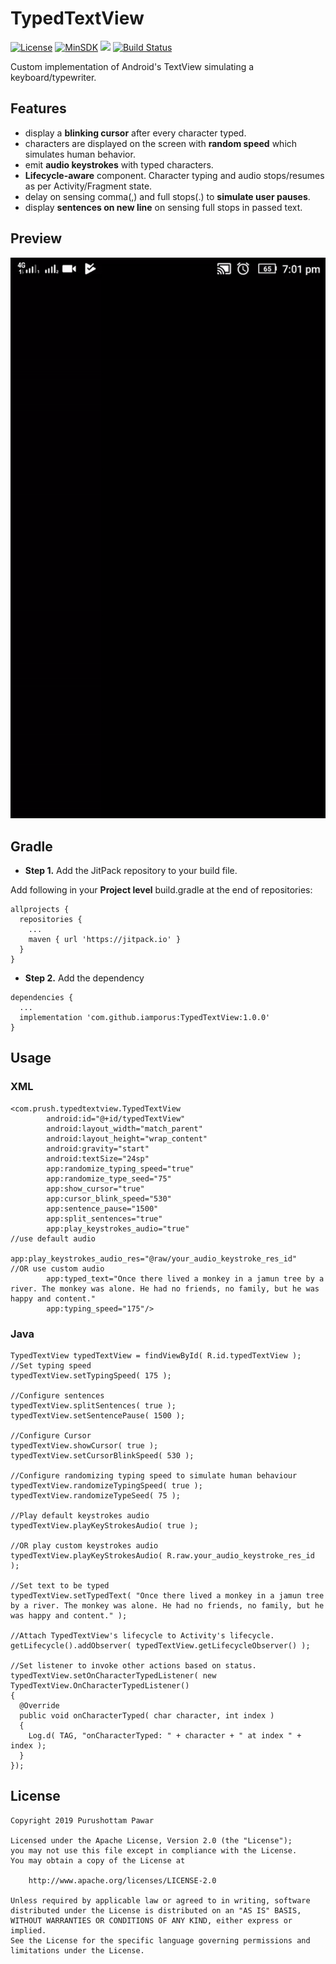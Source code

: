 # TypedTextView
[![License](https://img.shields.io/badge/License%20-Apache%202-337ab7.svg)](https://www.apache.org/licenses/LICENSE-2.0)
[![MinSDK](https://img.shields.io/badge/API-15%2B-brightgreen.svg?style=flat)](https://android-arsenal.com/api?level=15)
[![](https://jitpack.io/v/iamporus/TypedTextView.svg)](https://jitpack.io/#iamporus/TypedTextView)
[![Build Status](https://travis-ci.com/iamporus/TypedTextView.svg?branch=master)](https://travis-ci.com/iamporus/TypedTextView)

Custom implementation of Android's TextView simulating a keyboard/typewriter.

## Features
* display a **blinking cursor** after every character typed.
* characters are displayed on the screen with **random speed** which simulates human behavior.
* emit **audio keystrokes** with typed characters.
* **Lifecycle-aware** component. Character typing and audio stops/resumes as per Activity/Fragment state.
* delay on sensing comma(,) and full stops(.) to **simulate user pauses**.
* display **sentences on new line** on sensing full stops in passed text.



## Preview
![](demo.gif)

## Gradle
* **Step 1.** Add the JitPack repository to your build file.

Add following in your **Project level** build.gradle at the end of repositories:
```
allprojects {
  repositories {
    ...
    maven { url 'https://jitpack.io' }
  }
}
```
* **Step 2.** Add the dependency
```
dependencies {
  ...
  implementation 'com.github.iamporus:TypedTextView:1.0.0'
}
```

## Usage

### XML
```
<com.prush.typedtextview.TypedTextView
        android:id="@+id/typedTextView"
        android:layout_width="match_parent"
        android:layout_height="wrap_content"
        android:gravity="start"
        android:textSize="24sp"
        app:randomize_typing_speed="true"
        app:randomize_type_seed="75"
        app:show_cursor="true"
        app:cursor_blink_speed="530"
        app:sentence_pause="1500"
        app:split_sentences="true"
        app:play_keystrokes_audio="true"                                   //use default audio 
        app:play_keystrokes_audio_res="@raw/your_audio_keystroke_res_id"   //OR use custom audio
        app:typed_text="Once there lived a monkey in a jamun tree by a river. The monkey was alone. He had no friends, no family, but he was happy and content."
        app:typing_speed="175"/>
```

### Java

```
TypedTextView typedTextView = findViewById( R.id.typedTextView );
//Set typing speed
typedTextView.setTypingSpeed( 175 );

//Configure sentences
typedTextView.splitSentences( true );
typedTextView.setSentencePause( 1500 );

//Configure Cursor
typedTextView.showCursor( true );
typedTextView.setCursorBlinkSpeed( 530 );

//Configure randomizing typing speed to simulate human behaviour
typedTextView.randomizeTypingSpeed( true );
typedTextView.randomizeTypeSeed( 75 );

//Play default keystrokes audio
typedTextView.playKeyStrokesAudio( true );
        
//OR play custom keystrokes audio
typedTextView.playKeyStrokesAudio( R.raw.your_audio_keystroke_res_id );
        
//Set text to be typed
typedTextView.setTypedText( "Once there lived a monkey in a jamun tree by a river. The monkey was alone. He had no friends, no family, but he was happy and content." );

//Attach TypedTextView's lifecycle to Activity's lifecycle.
getLifecycle().addObserver( typedTextView.getLifecycleObserver() );
        
//Set listener to invoke other actions based on status.
typedTextView.setOnCharacterTypedListener( new TypedTextView.OnCharacterTypedListener()
{
  @Override
  public void onCharacterTyped( char character, int index )
  {
    Log.d( TAG, "onCharacterTyped: " + character + " at index " + index );
  }
});

```

## License
```
Copyright 2019 Purushottam Pawar

Licensed under the Apache License, Version 2.0 (the "License");
you may not use this file except in compliance with the License.
You may obtain a copy of the License at

    http://www.apache.org/licenses/LICENSE-2.0

Unless required by applicable law or agreed to in writing, software
distributed under the License is distributed on an "AS IS" BASIS,
WITHOUT WARRANTIES OR CONDITIONS OF ANY KIND, either express or implied.
See the License for the specific language governing permissions and
limitations under the License.
```
